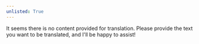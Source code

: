 ```yaml
---
unlisted: True
---
```


It seems there is no content provided for translation. Please provide the text you want to be translated, and I'll be happy to assist!